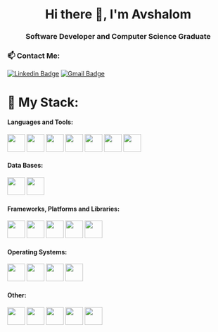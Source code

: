 <h1 align="center">Hi there 👋, I'm Avshalom</h1>
<h3 align="center">Software Developer and Computer Science Graduate</h3>

<h3> 📫 Contact Me:</h3>

[![Linkedin Badge](https://img.shields.io/badge/-Linkedin-blue?style=flat-square&logo=Linkedin&logoColor=white&link=https://www.linkedin.com/in/avshalom-avraham/)](https://www.linkedin.com/in/avshalom-avraham/)
[![Gmail Badge](https://img.shields.io/badge/-avsha114@gmail.com-c14438?style=flat-square&logo=Gmail&logoColor=white&link=mailto:avsha114@gmail.com)](mailto:avsha114@gmail.com)

<h1> 🔬 My Stack:</h1>
<h4 align="left">Languages and Tools:</h4>
<p align="left"> 
<span>
    <img src="https://img.shields.io/badge/C-00599C?style=for-the-badge&logo=c&logoColor=white" height="40"/>
    <img src="https://img.shields.io/badge/C%2B%2B-00599C?style=for-the-badge&logo=c%2B%2B&logoColor=white" height="40"/>
  <img src="https://img.shields.io/badge/C%23-239120?style=for-the-badge&logo=c-sharp&logoColor=white" height="40"/>
  <img src="https://img.shields.io/badge/Python-14354C?style=for-the-badge&logo=python&logoColor=white" height="40"/>
      <img src="https://img.shields.io/badge/Java-ED8B00?style=for-the-badge&logo=java&logoColor=white" height="40"/>
  <img src="https://img.shields.io/badge/JavaScript-F7DF1E?style=for-the-badge&logo=javascript&logoColor=black" height="40"/>
    <img src="https://img.shields.io/badge/HTML5-E34F26?style=for-the-badge&logo=html5&logoColor=white" height="40"/>


<h4 align="left">Data Bases:</h4>
<span>
    <img src="https://img.shields.io/badge/MongoDB-4EA94B?style=for-the-badge&logo=mongodb&logoColor=white" height="40"/>
    <img src="https://img.shields.io/badge/MySQL-00000F?style=for-the-badge&logo=mysql&logoColor=white" height="40"/>
</span>

<h4 align="left">Frameworks, Platforms and Libraries:</h4>
<span>
<img src="https://img.shields.io/badge/Node.js-43853D?style=for-the-badge&logo=node.js&logoColor=white" height="40"/>
<img src="https://img.shields.io/badge/express.js-%23404d59.svg?style=for-the-badge&logo=express&logoColor=%2361DAFB" height="40"/>
<img src="https://img.shields.io/badge/React-20232A?style=for-the-badge&logo=react&logoColor=61DAFB" height="40"/>
<img src="https://img.shields.io/badge/react_native-%2320232a.svg?style=for-the-badge&logo=react&logoColor=%2361DAFB" height="40"/>
<img src="https://img.shields.io/badge/Unity-100000?style=for-the-badge&logo=unity&logoColor=white" height="40"/>
</span>

<h4 align="left">Operating Systems:</h4>
<span>
<img src="https://img.shields.io/badge/Windows-0078D6?style=for-the-badge&logo=windows&logoColor=white" height="40"/>
<img src="https://img.shields.io/badge/Linux-FCC624?style=for-the-badge&logo=linux&logoColor=black" height="40"/>
<img src="https://img.shields.io/badge/Ubuntu-E95420?style=for-the-badge&logo=ubuntu&logoColor=white" height="40"/>
<img src="https://img.shields.io/badge/Kali_Linux-557C94?style=for-the-badge&logo=kali-linux&logoColor=white" height="40"/>
</span>

<h4 align="left">Other:</h4>
<span>
<img src="https://img.shields.io/badge/Git-F05032?style=for-the-badge&logo=git&logoColor=white" height="40"/>
<img src="https://img.shields.io/badge/Raspberry%20Pi-A22846?style=for-the-badge&logo=Raspberry%20Pi&logoColor=white" height="40"/>
<img src="https://img.shields.io/badge/Docker-2CA5E0?style=for-the-badge&logo=docker&logoColor=white" height="40"/>
<img src="https://img.shields.io/badge/heroku-%23430098.svg?style=for-the-badge&logo=heroku&logoColor=white" height="40"/>
<img src="https://img.shields.io/badge/opencv-%23white.svg?style=for-the-badge&logo=opencv&logoColor=white" height="40"/>
</span>

</br></br>
</p>
